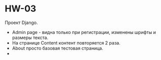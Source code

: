 # HW-03
Проект Django.
<ul>
<li>Admin page - видна только при регистрации, изменены шрифты и размеры текста.</li>
<li>На странице Content контент повторяется 2 раза.</li>
<li>Аbout просто базовая тестовая страница.<li>
</ul>
